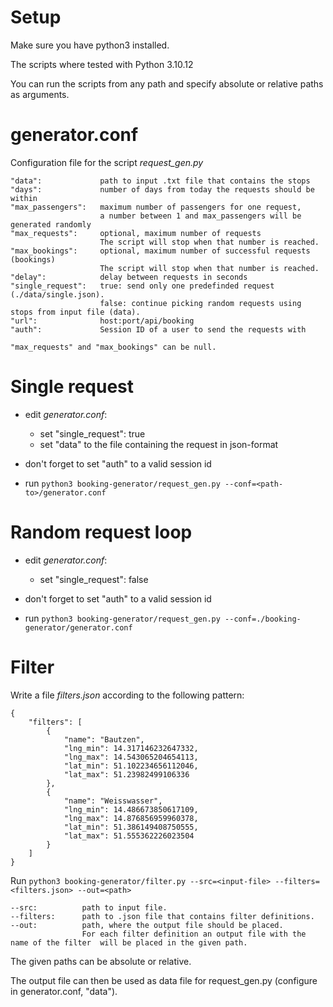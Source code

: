 # Setup

Make sure you have python3 installed.

The scripts where tested with Python 3.10.12

You can run the scripts from any path and specify absolute or relative paths as arguments.


# generator.conf

Configuration file for the script *request_gen.py*

    "data":             path to input .txt file that contains the stops
    "days":             number of days from today the requests should be within
    "max_passengers":   maximum number of passengers for one request,
                        a number between 1 and max_passengers will be generated randomly
    "max_requests":     optional, maximum number of requests
                        The script will stop when that number is reached.
    "max_bookings":     optional, maximum number of successful requests (bookings)
                        The script will stop when that number is reached.
    "delay":            delay between requests in seconds
    "single_request":   true: send only one predefinded request (./data/single.json).
                        false: continue picking random requests using stops from input file (data).
    "url":              host:port/api/booking
    "auth":             Session ID of a user to send the requests with

    "max_requests" and "max_bookings" can be null.


# Single request

- edit *generator.conf*:
    - set "single_request": true
    - set "data" to the file containing the request in json-format

- don't forget to set "auth" to a valid session id
- run ```python3 booking-generator/request_gen.py --conf=<path-to>/generator.conf```


# Random request loop

- edit *generator.conf*:
    - set "single_request": false

- don't forget to set "auth" to a valid session id
- run ```python3 booking-generator/request_gen.py --conf=./booking-generator/generator.conf```


# Filter

Write a file *filters.json* according to the following pattern:

```
{
    "filters": [
        {
            "name": "Bautzen",
            "lng_min": 14.317146232647332,
            "lng_max": 14.543065204654113,
            "lat_min": 51.102234656112046,
            "lat_max": 51.23982499106336
        },
        {
            "name": "Weisswasser",
            "lng_min": 14.486673850617109,
            "lng_max": 14.876856959960378,
            "lat_min": 51.386149408750555,
            "lat_max": 51.555362226023504
        }
    ]
}
```

Run ```python3 booking-generator/filter.py --src=<input-file> --filters=<filters.json> --out=<path>```

```
--src:          path to input file.
--filters:      path to .json file that contains filter definitions.
--out:          path, where the output file should be placed.
                For each filter definition an output file with the name of the filter  will be placed in the given path.
```

The given paths can be absolute or relative.

The output file can then be used as data file for request_gen.py (configure in generator.conf, "data").
